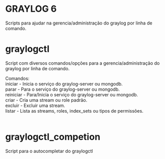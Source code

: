 # GRAYLOG 6
Scripts para ajudar na gerencia/administração do graylog por linha de comando.

# graylogctl
Script com diversos comandos/opções para a gerencia/administração do graylog por linha de comando.

 Comandos:<br>
   iniciar   - Inicia o serviço do graylog-server ou mongodb.<br>
   parar     - Para o serviço do graylog-server ou mongodb.<br>
   reiniciar	- Para/Inicia o serviço do graylog-server ou mongodb.<br>
   criar     - Cria uma stream ou role padrão.<br>
   excluir   - Excluir uma stream.<br>
   listar    - Lista as streams, roles, index_sets ou tipos de permissões.<br><br>

# graylogctl_competion
Script para o autocompletar do graylogctl

